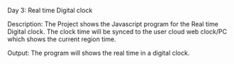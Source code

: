 Day 3: Real time Digital clock
      
Description: The Project shows the Javascript program for the Real time Digital clock.
The clock time will be synced to the user cloud web clock/PC which shows the current region time.


Output: 
The program will shows the real time in a digital clock.
